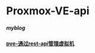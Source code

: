 # Proxmox-VE-api

##### myblog


#### [pve-通过rest-api管理虚拟机](https://blog.samliu.tech/2022/08/07/pve-%e9%80%9a%e8%bf%87rest-api%e7%ae%a1%e7%90%86%e8%99%9a%e6%8b%9f%e6%9c%ba/)
